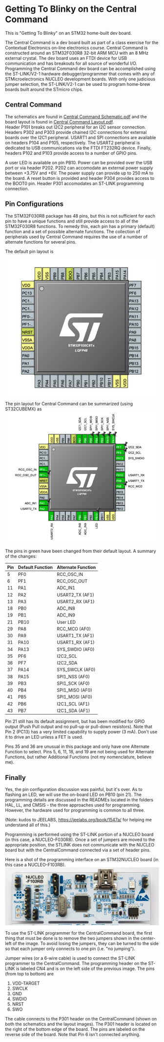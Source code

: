 # Getting To Blinky on the Central Command

This is "Getting To Blinky" on an STM32 home-built dev board.

The Central Command is a dev board built as part of a class exercise for the Contextual Electronics
on-line electronics course.  Central Command is constructed around an STM32F030R8 32-bit ARM MCU
with an 8 MHz external crystal.
The dev board uses an FTDI device for USB communication and has breakouts for all source of wonderful
I/O.  Programming the Central Command dev board can be accomplished using the 
ST-LINK/V2-1 hardware debugger/programmer that comes with any of STMicroelectronics NUCLEO
development boards.  With only one judicious jumper selection, the ST-LINK/V2-1 can be used to program
home-brew boards built around the STmicro chips.

## Central Command
The schematics are found in [Central Command Schematic.pdf](../CentralCommand/Central%20Command%20Schematic.pdf) 
and the board layout is found in [Central Command Layout.pdf](../CentralCommand/Central%20Command%20Layout.pdf).  
Header P101 breaks out I2C2 peripheral for 
an I2C sensor connection.  Headers P302 and P303 provide chained I2C connections for external boards over
the I2C1 peripheral.  USART1 and SPI connections are available on headers P104 and P105, respectively.  The USART2 
peripheral is dedicated to USB communications via the FTDI FT232RQ device.  Finally, headers P102 and P103
provide access to a number of GPIO pins.

A user LED is available on pin PB10.  Power can be provided over the USB port or via header P202.  P202 can
accomodate an external power supply between +3.75V and +6V.  The power supply can provide up to
250 mA to the board.  A reset button is provided and header P304
provides access to the BOOT0 pin.  Header P301 accomodates an ST-LINK programming connection.

## Pin Configurations
The STM32F030R8 package has 48 pins, but this is not sufficient for each pin to have a unique functions and
still provide access to all of the STM32F030R8 functions.  To remedy this, each pin has a primary (default)
function and a set of possible alternate functions.  The collection of peripherals used by Central Command
requires the use of a number of alternate functions for several pins.  

The default pin layout is

![pin layout](../CentralCommand/DefaultPinout.png)

The pin layout for Central Command can
be summarized (using ST32CUBEMX) as
![pin layout](../CentralCommand/Pinout.png)

The pins in green have been changed from their default layout.  A summary of the changes:

|Pin|Default Function |Alternate Function |
|----|---|---|
| 5   | PF0 | RCC_OSC_IN |
| 6   | PF1 | RCC_OSC_OUT |
| 11 | PA1 | ADC_IN1 |
| 12 | PA2 | USART2_TX (AF1) |
| 13 | PA3 | USART2_RX (AF1) |
| 18 | PB0 | ADC_IN8 |
| 19 | PB1 | ADC_IN9 |
| 21 | PB10 | User LED |
| 29 | PA8 | RCC_MCO (AF0) |
| 30 | PA9 | USART1_TX (AF1) |
| 31 | PA10 | USART1_RX (AF1) |
| 34 | PA13 | SYS_SWDIO (AF0) |
| 35 | PF6 | I2C2_SCL |
| 36 | PF7 | I2C2_SDA |
| 37 | PA14 | SYS_SWCLK (AF0) |
| 38 | PA15 | SPI1_NSS (AF0) |
| 39 | PB3 | SPI1_SCK (AF0) |
| 40 | PB4 | SPI1_MISO (AF0) |
| 41 | PB5 | SPI1_MOSI (AF0) |
| 42 | PB6 | I2C1_SCL (AF1) |
| 43 | PB7 | I2C1_SDA (AF1) |

Pin 21 still has its default assignment, but has been modified for GPIO output
(Push Pull output and no pull-up or pull-down resistors).  Note that Pin 2 (PC13)
has a very limited capability to supply power (3 mA).  Don't use it to drive an LED
unless a FET is used.

Pins 35 and 36 are unusual in this package and only have one Alternate Function to select.
Pins 5, 6, 11, 18,  and 19 are not being used for Alternate Functions, but rather Additional Functions
(not my nomenclature, believe me).

## Finally
Yes, the pin configuration discussion was painful, but it's over.  As to flashing an LED, we will use the on-board LED on
PB10 (pin 21).  The programming details are discussed in the READMEs located in the folders HAL, LL, and CMSIS - the 
three approaches used for programming.  However, the hardware used for programming is common to all three.

(Note:  kudos to JEELABS, https://jeelabs.org/book/1547a/ for helping me understand all of this.)

Programming is performed using the ST-LINK portion of a NUCLEO board (in this case, a NUCLEO-F030R8).  Once a set of jumpers
are moved to the appropriate position, the STLINK does not communicate with the NUCLEO board but with the CentralCommand
connected via a set of header pins.  

Here is a shot of the programming interface on an STM32NUCLEO board (in this case a NUCLEO-F103RB).
![programmer layout](../CentralCommand/header.jpg)

To use the ST-LINK programmer for the CentralCommand board, the first thing that must be done is to remove the two
jumpers shown in the center-left of the image.  To avoid losing the jumpers, they can be turned to the side so that each
jumper only connects to one pin (i.e. "no jumping").

Jumper wires (or a 6-wire cable) is used to connect the ST-LINK programmer to the CentralCommand.  The programming header
on the ST-LINK is labeled CN4 and is on the left side of the previous image.  The pins (from top to bottom) are
1.  VDD-TARGET
2.  SWCLK
3.  GND
4.  SWDIO
5.  NRST
6.  SWO

The cable connects to the P301 header on the CentralCommand (shown on both the schematics and the layout images).
The P301 header is located on the right of the bottom edge of the board.  The pins are labeled on the reverse side of the board.
Note that Pin 6 isn't connected anything. 

